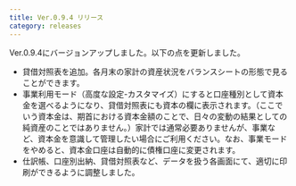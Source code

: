 ```yaml
---
title: Ver.0.9.4 リリース
category: releases
---
```


Ver.0.9.4にバージョンアップしました。以下の点を更新しました。

* 貸借対照表を追加。各月末の家計の資産状況をバランスシートの形態で見ることができます。
* 事業利用モード（高度な設定-カスタマイズ）にすると口座種別として資本金を選べるようになり、貸借対照表にも資本の欄に表示されます。（ここでいう資本金は、期首における資本金額のことで、日々の変動の結果としての純資産のことではありません。）家計では通常必要ありませんが、事業など、資本金を意識して管理したい場合にご利用ください。なお、事業モードをやめると、資本金口座は自動的に債権口座に変更されます。
* 仕訳帳、口座別出納、貸借対照表など、データを扱う各画面にて、適切に印刷ができるように調整しました。
